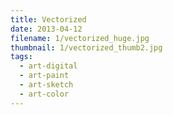 ```yaml
---
title: Vectorized
date: 2013-04-12
filename: 1/vectorized_huge.jpg
thumbnail: 1/vectorized_thumb2.jpg
tags:
  - art-digital
  - art-paint
  - art-sketch
  - art-color
---
```

